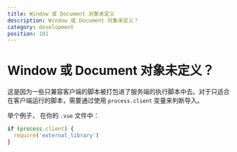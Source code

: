 ```yaml
---
title: Window 或 Document 对象未定义
description: Window 或 Document 对象未定义？
category: development
position: 101
---
```


# Window 或 Document 对象未定义？

这是因为一些只兼容客户端的脚本被打包进了服务端的执行脚本中去。对于只适合在客户端运行的脚本，需要通过使用 `process.client` 变量来判断导入。

举个例子， 在你的 `.vue` 文件中：

```js
if (process.client) {
  require('external_library')
}
```
